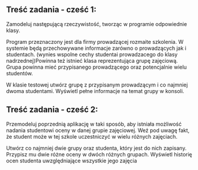 ## Treść zadania - cześć 1:

Zamodeluj następującą rzeczywistość, tworząc w programie odpowiednie klasy.

Program przeznaczony jest dla firmy prowadzącej rozmaite szkolenia. W systemie będą przechowywane informacje zarówno o prowadzących jak i studentach. (wynies wspolne cechy studentai prowadzacego do klasy nadrzednej)Powinna też istnieć klasa reprezentująca grupę zajęciową. Grupa powinna mieć przypisanego prowadzącego oraz potencjalnie wielu studentów.

W klasie testowej utwórz grupę z przypisanym prowadzącym i co najmniej dwoma studentami. Wyświetl pełne informacje na temat grupy w konsoli.

## Treść zadania - cześć 2:

Przemodeluj poprzednią aplikację w taki sposób, aby istniała możliwość nadania studentowi oceny w danej grupie zajęciowej. Weź pod uwagę fakt, że student może w tej szkole uczestniczyć w wielu różnych zajęciach.

Utwórz co najmniej dwie grupy oraz studenta, który jest do nich zapisany. Przypisz mu dwie różne oceny w dwóch różnych grupach. Wyświetl historię ocen studenta uwzględniające wszystkie jego zajęcia